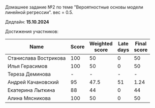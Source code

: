 Домашнее задание №2 по теме "Вероятностные основы модели линейной регрессии". вес = 0.5.

Дедлайн: **15.10.2024**


Достижения участников:

| Name                  | Score | Weighted<br>score | Late<br>days | Final<br>score |
| --------------------- | ----- | ----------------- | ------------ | -------------- |
| Станислава Вострикова | 100   | 50                | 0            | 50             |
| Илья Герасимов        | 100   | 50                | 0            | 50             |
| Тереза Деминова       | -     | -                 | -            | -              |
| Андрей Качановский    | 95    | 47.5              | 51           | 1.24           |
| Екатерина Лыткина     | 88    | 44                | 0            | 44             |
| Алина Мясникова       | 100   | 50                | 0            | 50             |
